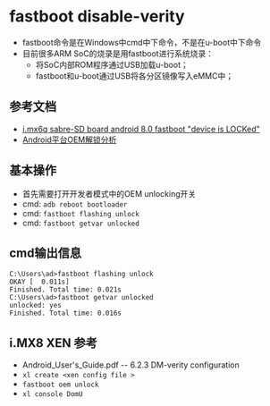 # fastboot disable-verity

* fastboot命令是在Windows中cmd中下命令，不是在u-boot中下命令
* 目前很多ARM SoC的烧录是用fastboot进行系统烧录：
  * 将SoC内部ROM程序通过USB加载u-boot；
  * fastboot和u-boot通过USB将各分区镜像写入eMMC中；

## 参考文档

* [i.mx6q sabre-SD board android 8.0  fastboot  "device is LOCKed"](https://community.nxp.com/thread/474419)
* [Android平台OEM解锁分析](http://www.tjtech.me/analyze-oem-unlocking-under-android.html)

## 基本操作

* 首先需要打开开发者模式中的OEM unlocking开关
* cmd: `adb reboot bootloader`
* cmd: `fastboot flashing unlock`
* cmd: `fastboot getvar unlocked`

## cmd输出信息

```
C:\Users\ad>fastboot flashing unlock
OKAY [  0.011s]
Finished. Total time: 0.021s
C:\Users\ad>fastboot getvar unlocked
unlocked: yes
Finished. Total time: 0.016s
```

## i.MX8 XEN 参考

* Android_User's_Guide.pdf -- 6.2.3 DM-verity configuration
* `xl create <xen config file >`
* `fastboot oem unlock`
* `xl console DomU`